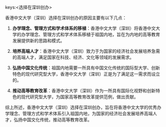 keys:<选择在深圳创办>


香港中文大学（深圳）选择在深圳创办的原因主要有以下几点：

1. **办学理念、管理方式和学术体系的移植**：香港中文大学（深圳）将香港中文大学的办学理念、管理方式和学术体系移植于祖国内地，旨在为内地的高等教育发展提供新的思路和模式。

2. **培养高端人才**：香港中文大学（深圳）致力于为国家的经济社会发展培养急需的高端人才，满足国家在科技、经济、文化等领域的发展需求。

3. **弘扬中国文化传统**：祖国内地需要一所具有中国文化传统的国际型大学、创新特色的现代研究型大学，香港中文大学（深圳）正是为了满足这一需求而设立的。

4. **推动高等教育改革**：香港中文大学（深圳）作为一所具有国际化视野和创新特色的现代研究型大学，为国家高等教育改革提供范例，做出贡献。

综上所述，香港中文大学（深圳）选择在深圳创办，旨在将香港中文大学的优秀办学理念、管理方式和学术体系引入祖国内地，为国家的经济社会发展培养高端人才，弘扬中国文化传统，推动高等教育改革。